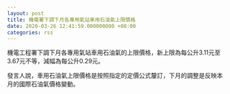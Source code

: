 ```yaml
---
layout: post
title: 機電署下調下月各專用氣站車用石油氣上限價格
date: 2020-03-26 12:41:59.000000000 +08:00
categories: rss
---
```


機電工程署下調下月各專用氣站車用石油氣的上限價格，新上限為每公升3.11元至3.67元不等，減幅為每公升0.29元。

發言人說，車用石油氣上限價格是按照指定的定價公式釐訂，下月的調整是反映本月的國際石油氣價格變動。
